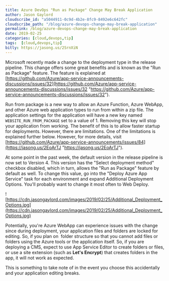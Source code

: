 ```yaml
---
title: Azure DevOps "Run as Package" Change May Break Application
author: Jason Gaylord
cloudscribe_id: "a5044911-0c9d-4b2e-8fc9-8492e6c642fc"
cloudscribe_path: "/blog/azure-devops-change-may-break-application"
permalink: /blog/azure-devops-change-may-break-application
date: 2019-02-25
categories: [cloud,devops,tip]
tags:  [cloud,devops,tip]
bitly: https://jasong.us/2SrnXiN
---
```


Microsoft recently made a change to the deployment type in the release pipeline. This change offers some great benefits and is known as the "Run as Package" feature. The feature is explained at [https://github.com/Azure/app-service-announcements-discussions/issues/32](https://github.com/Azure/app-service-announcements-discussions/issues/32 "https://github.com/Azure/app-service-announcements-discussions/issues/32"). 

Run from package is a new way to allow an Azure Function, Azure WebApp, and other Azure web application types to run from within a zip file. The application settings for the application will have a new key named `WEBSITE_RUN_FROM_PACKAGE` set to a value of 1. Removing this key will stop your application from working. The benefit of this is to allow faster startup for deployments. However, there are limitations. One of the limitations is explained further below. However, for more details, visit [https://github.com/Azure/app-service-announcements/issues/84](https://jasong.us/2EoArTJ "https://jasong.us/2EoArTJ").

At some point in the past week, the default version in the release pipeline is now set to Version 4. This version has the "Select deployment method" checkbox disabled, which in turn, allows the "Run as Package" feature by default as well. To change this value, go into the "Deploy Azure App Service" task for each environment and expand Additional Deployment Options. You'll probably want to change it most often to Web Deploy.

![https://cdn.jasongaylord.com/images/2019/02/25/Additional_Deployment_Options.jpg](https://cdn.jasongaylord.com/images/2019/02/25/Additional_Deployment_Options.jpg)

Potentially, you're Azure WebApp can experience issues with the change since during deployment, your application files and folders are locked for editing. So, if you plan on  folder structure so that you cannot add files or folders using the Azure tools or the application itself. So, if you are deploying a CMS, expect to use App Service Editor to create folders or files, or use a site extension (such as **Let's Encrypt**) that creates folders in the app, it will not work as expected.

This is something to take note of in the event you choose this accidentally and your application editing breaks.